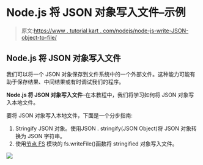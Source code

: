 # Node.js 将 JSON 对象写入文件–示例

> 原文:[https://www . tutorial kart . com/nodejs/node-js-write-JSON-object-to-file/](https://www.tutorialkart.com/nodejs/node-js-write-json-object-to-file/)

## Node.js 将 JSON 对象写入文件

我们可以将一个 JSON 对象保存到文件系统中的一个外部文件。这种能力可能有助于保存结果、中间结果或有时调试我们的程序。

**Node.js 将 JSON 对象写入文件**–在本教程中，我们将学习如何将 JSON 对象写入本地文件。

要将 JSON 对象写入本地文件，下面是一个分步指南:

1.  Stringify JSON 对象。使用JSON . stringify(JSON Object)将 JSON 对象转换为 JSON 字符串。
2.  使用[节点 FS](https://www.tutorialkart.com/nodejs/node-fs/) 模块的 fs.writeFile()函数将 stringified 对象写入文件。

[![](../Images/925da31b32d6bc3827932f6c8afb11bb.png)](https://www.tutorialkart.com/)